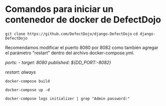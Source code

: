 # Comandos para iniciar un contenedor de docker de DefectDojo 
`git clone https://github.com/DefectDojo/django-DefectDojo`
`cd django-DefectDojo`

Recomendamos modificar el puerto 8080 por 8082 como también agregar el parámetro "restart" dentro del archivo docker-compose.yml.
 
 *ports:
      - target: 8080
        published: ${DD_PORT:-8082}*

*restart: always*

`docker-compose build`

`docker-compose up -d`

`docker-compose logs initializer | grep "Admin password:"`
